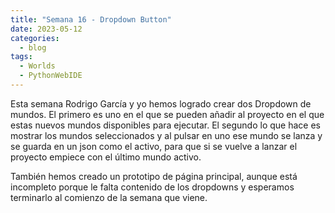 ```yaml
---
title: "Semana 16 - Dropdown Button"
date: 2023-05-12
categories:
  - blog
tags:
  - Worlds
  - PythonWebIDE
---
```


Esta semana Rodrigo García y yo hemos logrado crear dos Dropdown de mundos. El primero es uno en el que se pueden añadir al proyecto en el que estas nuevos mundos disponibles para ejecutar. El segundo lo que hace es mostrar los mundos seleccionados y al pulsar en uno ese mundo se lanza y se guarda en un json como el activo, para que si se vuelve a lanzar el proyecto empiece con el último mundo activo.

También hemos creado un prototipo de página principal, aunque está incompleto porque le falta contenido de los dropdowns y esperamos terminarlo al comienzo de la semana que viene.